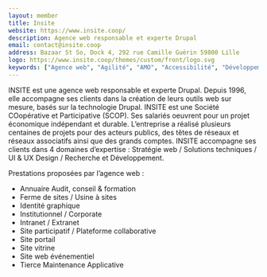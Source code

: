 ```yaml
---
layout: member
title: Insite
website: https://www.insite.coop/
description: Agence web responsable et experte Drupal
email: contact@insite.coop
address: Bazaar St So, Dock 4, 292 rue Camille Guérin 59800 Lille 
logo: https://www.insite.coop/themes/custom/front/logo.svg
keywords: ["Agence web", "Agilité", "AMO", "Accessibilité", "Développement web", "Drupal", "Ecoconception", "Ergonomie", "Extranet", "Fermes/Usines à sites", "Identité graphique", "Intranet", "R&D", "RGPD", "SEO", "Site internet", "Solutions digitales", "Stratégie numérique", "TMA", "UI-UX Design",]
---
```

INSITE est une agence web responsable et experte Drupal.
Depuis 1996, elle accompagne ses clients dans la création de leurs outils web sur mesure, basés sur la technologie Drupal.
INSITE est une Société COopérative et Participative (SCOP). Ses salariés oeuvrent pour un projet économique indépendant et durable.
L’entreprise a réalisé plusieurs centaines de projets pour des acteurs publics, des têtes de réseaux et réseaux associatifs ainsi que des grands comptes.
INSITE accompagne ses clients dans 4 domaines d’expertise : Stratégie web / Solutions techniques / UI & UX Design / Recherche et Développement.

Prestations proposées par l’agence web :
- Annuaire    Audit, conseil & formation
- Ferme de sites / Usine à sites
- Identité graphique
- Institutionnel / Corporate
- Intranet / Extranet
- Site participatif / Plateforme collaborative
- Site portail
- Site vitrine
- Site web événementiel
- Tierce Maintenance Applicative
